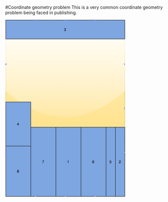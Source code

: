 #Coordinate geometry problem
This is a very common coordinate geometry problem being faced in publishing.  

![Alt text](https://github.com/jinilover/images/blob/master/Polygon1.png)